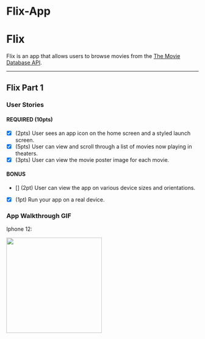 # Flix-App
# Flix

Flix is an app that allows users to browse movies from the [The Movie Database API](http://docs.themoviedb.apiary.io/#).

---

## Flix Part 1

### User Stories

#### REQUIRED (10pts)
- [X] (2pts) User sees an app icon on the home screen and a styled launch screen.
- [X] (5pts) User can view and scroll through a list of movies now playing in theaters.
- [X] (3pts) User can view the movie poster image for each movie.

#### BONUS
- [] (2pt) User can view the app on various device sizes and orientations.
- [x] (1pt) Run your app on a real device.

### App Walkthrough GIF

Iphone 12:

<img src="https://i.imgur.com/a/eLqjYFT.gif" width=250><br>

